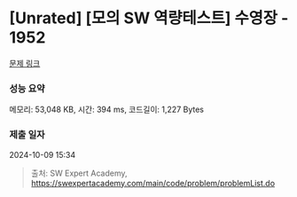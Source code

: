 # [Unrated] [모의 SW 역량테스트] 수영장 - 1952 

[문제 링크](https://swexpertacademy.com/main/code/problem/problemDetail.do?contestProbId=AV5PpFQaAQMDFAUq) 

### 성능 요약

메모리: 53,048 KB, 시간: 394 ms, 코드길이: 1,227 Bytes

### 제출 일자

2024-10-09 15:34



> 출처: SW Expert Academy, https://swexpertacademy.com/main/code/problem/problemList.do